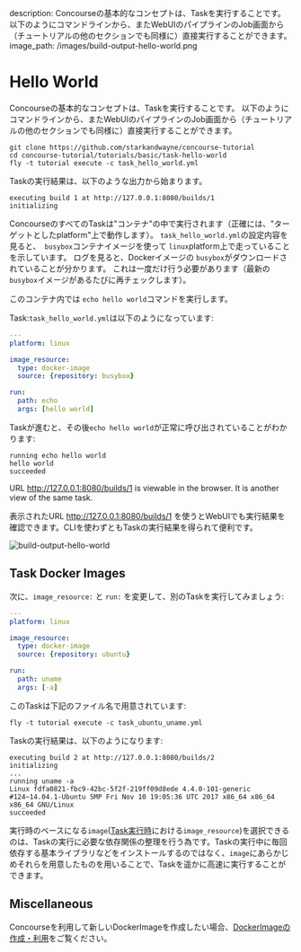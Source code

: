 description: Concourseの基本的なコンセプトは、Taskを実行することです。 以下のようにコマンドラインから、またWebUIのパイプラインのJob画面から（チュートリアルの他のセクションでも同様に）直接実行することができます。
image_path: /images/build-output-hello-world.png


# Hello World

Concourseの基本的なコンセプトは、Taskを実行することです。 以下のようにコマンドラインから、またWebUIのパイプラインのJob画面から（チュートリアルの他のセクションでも同様に）直接実行することができます。

```
git clone https://github.com/starkandwayne/concourse-tutorial
cd concourse-tutorial/tutorials/basic/task-hello-world
fly -t tutorial execute -c task_hello_world.yml
```

Taskの実行結果は、以下のような出力から始まります。

```
executing build 1 at http://127.0.0.1:8080/builds/1
initializing
```

ConcourseのすべてのTaskは"コンテナ"の中で実行されます（正確には、"ターゲットとしたplatform"上で動作します）。 `task_hello_world.yml`の設定内容を見ると、` busybox`コンテナイメージを使って `linux`platform上で走っていることを示しています。 ログを見ると、Dockerイメージの `busybox`がダウンロードされていることが分かります。 これは一度だけ行う必要があります（最新の `busybox`イメージがあるたびに再チェックします）。

このコンテナ内では `echo hello world`コマンドを実行します。

Task:`task_hello_world.yml`は以下のようになっています:

```yaml
---
platform: linux

image_resource:
  type: docker-image
  source: {repository: busybox}

run:
  path: echo
  args: [hello world]
```

Taskが進むと、その後`echo hello world`が正常に呼び出されていることがわかります:

```
running echo hello world
hello world
succeeded
```

URL http://127.0.0.1:8080/builds/1 is viewable in the browser. It is another view of the same task.

表示されたURL http://127.0.0.1:8080/builds/1 を使うとWebUIでも実行結果を確認できます。CLIを使わずともTaskの実行結果を得られて便利です。

![build-output-hello-world](/images/build-output-hello-world.png)

## Task Docker Images

次に、`image_resource:` と `run:` を変更して、別のTaskを実行してみましょう:

```yaml
---
platform: linux

image_resource:
  type: docker-image
  source: {repository: ubuntu}

run:
  path: uname
  args: [-a]
```

このTaskは下記のファイル名で用意されています:

```
fly -t tutorial execute -c task_ubuntu_uname.yml
```

Taskの実行結果は、以下のようになります:

```
executing build 2 at http://127.0.0.1:8080/builds/2
initializing
...
running uname -a
Linux fdfa0821-fbc9-42bc-5f2f-219ff09d8ede 4.4.0-101-generic #124~14.04.1-Ubuntu SMP Fri Nov 10 19:05:36 UTC 2017 x86_64 x86_64 x86_64 GNU/Linux
succeeded
```

実行時のベースになる`image`([Task実行時](http://concourse-ci.org/running-tasks.html)における`image_resource`)を選択できるのは、Taskの実行に必要な依存関係の整理を行う為です。Taskの実行中に毎回依存する基本ライブラリなどをインストールするのではなく、`image`にあらかじめそれらを用意したものを用いることで、Taskを遥かに高速に実行することができます。

## Miscellaneous

Concourseを利用して新しいDockerImageを作成したい場合、[DockerImageの作成・利用](/miscellaneous/docker-images)をご覧ください。
